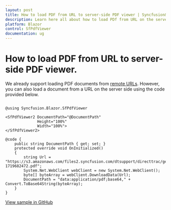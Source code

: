 ```yaml
---
layout: post
title: How to load PDF from URL to server-side PDF viewer | Syncfusion&reg;
description: Learn here all about how to load PDf from URL on the server-side and load into Syncfusion&reg; Blazor SfPdfViewer component and more.
platform: Blazor
control: SfPdfViewer
documentation: ug
---
```


# How to load PDF from URL to server-side PDF viewer.

We already support loading PDF documents from [remote URLs](https://blazor.syncfusion.com/documentation/pdfviewer-2/opening-pdf-file). However, you can also load a document from a URL on the server side using the code provided below.

```cshtml

@using Syncfusion.Blazor.SfPdfViewer

<SfPdfViewer2 DocumentPath="@DocumentPath"
              Height="100%"
              Width="100%">
</SfPdfViewer2>

@code {
    public string DocumentPath { get; set; }
    protected override void OnInitialized()
    {
        string Url = "https://s3.amazonaws.com/files2.syncfusion.com/dtsupport/directtrac/general/pd/HTTP_Succinctly-1719682472.pdf";
        System.Net.WebClient webClient = new System.Net.WebClient();
        byte[] byteArray = webClient.DownloadData(Url);
        DocumentPath = "data:application/pdf;base64," + Convert.ToBase64String(byteArray);
    }
}

```
[View sample in GitHub](https://github.com/SyncfusionExamples/blazor-pdf-viewer-examples/tree/master/Load%20and%20Save/Load%20PDF%20file%20from%20URL)